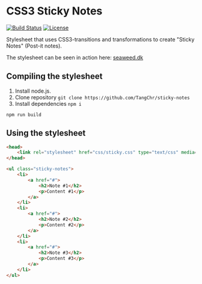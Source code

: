 # CSS3 Sticky Notes

[![Build Status](https://img.shields.io/travis/TangChr/sticky-notes.svg)](https://travis-ci.org/TangChr/sticky-notes)
[![License](https://img.shields.io/github/license/TangChr/sticky-notes.svg)](https://raw.githubusercontent.com/TangChr/sticky-notes/master/LICENSE)

Stylesheet that uses CSS3-transitions and transformations to create "Sticky Notes" (Post-it notes).

The stylesheet can be seen in action here: [seaweed.dk](http://seaweed.dk)

## Compiling the stylesheet
1. Install node.js.
2. Clone repository `git clone https://github.com/TangChr/sticky-notes`
3. Install dependencies `npm i`

```
npm run build
```

## Using the stylesheet

```html
<head>
    <link rel="stylesheet" href="css/sticky.css" type="text/css" media="screen" />
</head>
```

```html
<ul class="sticky-notes">
    <li>
        <a href="#">
            <h2>Note #1</h2>
            <p>Content #1</p>
        </a>
    </li>
    <li>
        <a href="#">
            <h2>Note #2</h2>
            <p>Content #2</p>
        </a>
    </li>
    <li>
        <a href="#">
            <h2>Note #3</h2>
            <p>Content #3</p>
        </a>
    </li>
</ul>
```
